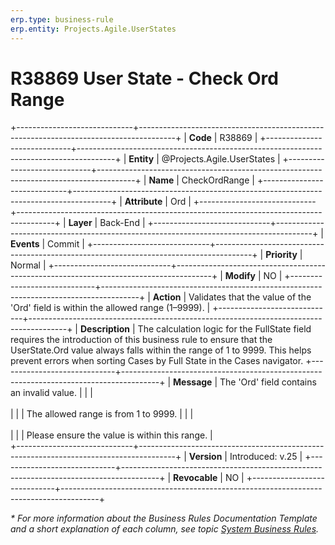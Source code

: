 ```yaml
---
erp.type: business-rule
erp.entity: Projects.Agile.UserStates
---
```


# R38869 User State - Check Ord Range
+-----------------------------+---------------------------------------------------------------------------------------+
| **Code**                    | R38869                                                                                |
+-----------------------------+---------------------------------------------------------------------------------------+
| **Entity**                  | @Projects.Agile.UserStates                                                            |
+-----------------------------+---------------------------------------------------------------------------------------+
| **Name**                    | CheckOrdRange                                                                         |
+-----------------------------+---------------------------------------------------------------------------------------+
| **Attribute**               | Ord                                                                                   |
+-----------------------------+---------------------------------------------------------------------------------------+
| **Layer**                   | Back-End                                                                              |
+-----------------------------+---------------------------------------------------------------------------------------+
| **Events**                  | Commit                                                                                |
+-----------------------------+---------------------------------------------------------------------------------------+
| **Priority**                | Normal                                                                                |
+-----------------------------+---------------------------------------------------------------------------------------+
| **Modify**                  | NO                                                                                    |
+-----------------------------+---------------------------------------------------------------------------------------+
| **Action**                  | Validates that the value of the 'Ord' field is within the allowed range (1–9999).     |
+-----------------------------+---------------------------------------------------------------------------------------+
| **Description**             | The calculation logic for the FullState field requires the introduction of this business rule to ensure that the UserState.Ord value always falls within the range of 1 to 9999. This helps prevent errors when sorting Cases by Full State in the Cases navigator.
+-----------------------------+---------------------------------------------------------------------------------------+
| **Message**                 | The 'Ord' field contains an invalid value.                                            |
|                             | <br></br>                                                                             |
|                             | The allowed range is from 1 to 9999.                                                  |
|                             | <br></br>                                                                             |
|                             | Please ensure the value is within this range.                                         |                             
+-----------------------------+---------------------------------------------------------------------------------------+
| **Version**                 | Introduced: v.25                                                                      |
+-----------------------------+---------------------------------------------------------------------------------------+
| **Revocable**               | NO                                                                                    |
+-----------------------------+---------------------------------------------------------------------------------------+

*\* For more information about the Business Rules Documentation Template and a short explanation of each column, see
topic [System Business Rules](../templates/template-description-system-business-rules.md).*
